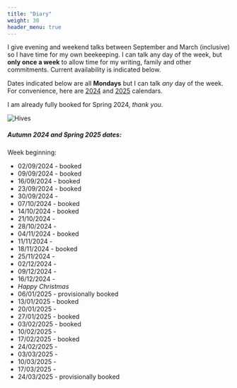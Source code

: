 ```yaml
---
title: "Diary"
weight: 30
header_menu: true
---
```


I give evening and weekend talks between September and March (inclusive) so I have time for my own beekeeping. I can talk any day of the week, but **only once a week** to allow time for my writing, family and other commitments. Current availability is indicated below.

Dates indicated below are all **Mondays** but I can talk *any* day of the week. For convenience, here are [2024](https://www.timeanddate.com/calendar/?year=2024&country=9) and [2025](https://www.timeanddate.com/calendar/?year=2025&country=9) calendars.

I am already fully booked for Spring 2024, *thank you*.

![Hives](images/headers/131130-050.webp)

##### Autumn 2024 and Spring 2025 dates:

Week beginning:

* 02/09/2024 - booked
* 09/09/2024 - booked
* 16/09/2024 - booked
* 23/09/2024 - booked
* 30/09/2024 -
* 07/10/2024 - booked
* 14/10/2024 - booked
* 21/10/2024 - 
* 28/10/2024 -
* 04/11/2024 - booked
* 11/11/2024 -
* 18/11/2024 - booked
* 25/11/2024 -
* 02/12/2024 -
* 09/12/2024 -
* 16/12/2024 -
* _Happy Christmas_
* 06/01/2025 - provisionally booked
* 13/01/2025 - booked
* 20/01/2025 -
* 27/01/2025 - booked
* 03/02/2025 - booked
* 10/02/2025 -
* 17/02/2025 - booked
* 24/02/2025 -
* 03/03/2025 -
* 10/03/2025 -
* 17/03/2025 -
* 24/03/2025 - provisionally booked